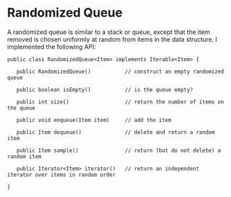 Randomized Queue
===============

A randomized queue is similar to a stack or queue, except that the item removed is chosen 
uniformly at random from items in the data structure. I implemented the following API:

    public class RandomizedQueue<Item> implements Iterable<Item> {
    
       public RandomizedQueue()           // construct an empty randomized queue
    
       public boolean isEmpty()           // is the queue empty?
    
       public int size()                  // return the number of items on the queue
    
       public void enqueue(Item item)     // add the item
    
       public Item dequeue()              // delete and return a random item
    
       public Item sample()               // return (but do not delete) a random item
    
       public Iterator<Item> iterator()   // return an independent iterator over items in random order
    
    }
